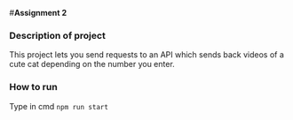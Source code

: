 #**Assignment 2**

### Description of project
This project lets you send requests to an API which sends back videos of a cute cat depending on the number you enter.

### How to run
Type in cmd ```npm run start```
